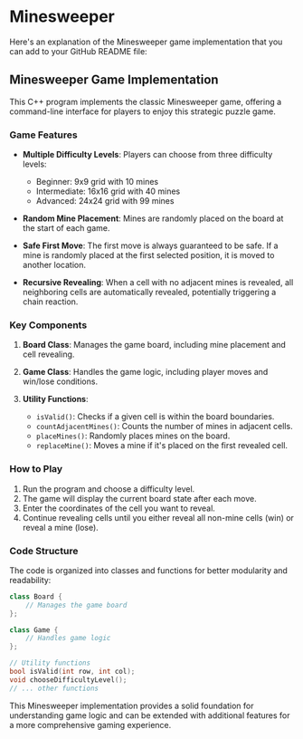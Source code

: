 # Minesweeper

Here's an explanation of the Minesweeper game implementation that you can add to your GitHub README file:

## Minesweeper Game Implementation

This C++ program implements the classic Minesweeper game, offering a command-line interface for players to enjoy this strategic puzzle game.

### Game Features

- **Multiple Difficulty Levels**: Players can choose from three difficulty levels:
  - Beginner: 9x9 grid with 10 mines
  - Intermediate: 16x16 grid with 40 mines
  - Advanced: 24x24 grid with 99 mines

- **Random Mine Placement**: Mines are randomly placed on the board at the start of each game.

- **Safe First Move**: The first move is always guaranteed to be safe. If a mine is randomly placed at the first selected position, it is moved to another location.

- **Recursive Revealing**: When a cell with no adjacent mines is revealed, all neighboring cells are automatically revealed, potentially triggering a chain reaction.

### Key Components

1. **Board Class**: Manages the game board, including mine placement and cell revealing.

2. **Game Class**: Handles the game logic, including player moves and win/lose conditions.

3. **Utility Functions**: 
   - `isValid()`: Checks if a given cell is within the board boundaries.
   - `countAdjacentMines()`: Counts the number of mines in adjacent cells.
   - `placeMines()`: Randomly places mines on the board.
   - `replaceMine()`: Moves a mine if it's placed on the first revealed cell.

### How to Play

1. Run the program and choose a difficulty level.
2. The game will display the current board state after each move.
3. Enter the coordinates of the cell you want to reveal.
4. Continue revealing cells until you either reveal all non-mine cells (win) or reveal a mine (lose).

### Code Structure

The code is organized into classes and functions for better modularity and readability:

```cpp
class Board {
    // Manages the game board
};

class Game {
    // Handles game logic
};

// Utility functions
bool isValid(int row, int col);
void chooseDifficultyLevel();
// ... other functions
```

This Minesweeper implementation provides a solid foundation for understanding game logic and can be extended with additional features for a more comprehensive gaming experience.
